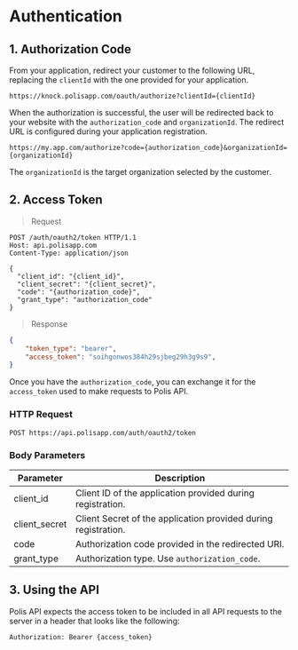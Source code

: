 # Authentication

## 1. Authorization Code

From your application, redirect your customer to the following URL, replacing the `clientId` with the one provided for your application.

`https://knock.polisapp.com/oauth/authorize?clientId={clientId}`

When the authorization is successful, the user will be redirected back to your website with the `authorization_code` and `organizationId`. The redirect URL is configured during your application registration.

`https://my.app.com/authorize?code={authorization_code}&organizationId={organizationId}`

The `organizationId` is the target organization selected by the customer.

## 2. Access Token

> Request

```http
POST /auth/oauth2/token HTTP/1.1
Host: api.polisapp.com
Content-Type: application/json

{
  "client_id": "{client_id}",
  "client_secret": "{client_secret}",
  "code": "{authorization_code}",
  "grant_type": "authorization_code"
}
```

> Response

```json
{
    "token_type": "bearer",
    "access_token": "soihgonwos384h29sjbeg29h3g9s9",
}
```

Once you have the `authorization_code`, you can exchange it for the `access_token` used to make requests to Polis API.

### HTTP Request

`POST https://api.polisapp.com/auth/oauth2/token`

### Body Parameters

Parameter | Description
--------- | -----------
client_id | Client ID of the application provided during registration.
client_secret | Client Secret of the application provided during registration.
code | Authorization code provided in the redirected URI.
grant_type | Authorization type. Use `authorization_code`.

## 3. Using the API

Polis API expects the access token to be included in all API requests to the server in a header that looks like the following:

`Authorization: Bearer {access_token}`
